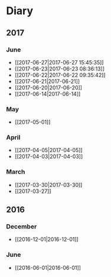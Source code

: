 # Diary

## 2017

### June
  * [[2017-06-27|2017-06-27 15:45:35]]
  * [[2017-06-23|2017-06-23 08:36:13]]
  * [[2017-06-22|2017-06-22 09:35:42]]
  * [[2017-06-21|2017-06-21]]
  * [[2017-06-20|2017-06-20]]
  * [[2017-06-14|2017-06-14]]

### May
  * [[2017-05-01]]

### April
  * [[2017-04-05|2017-04-05]]
  * [[2017-04-03|2017-04-03]]

### March
  * [[2017-03-30|2017-03-30]]
  * [[2017-03-27]]

## 2016

### December
  * [[2016-12-01|2016-12-01]]

### June
  * [[2016-06-01|2016-06-01]]

